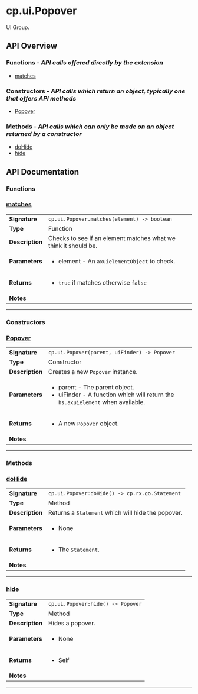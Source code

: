 # cp.ui.Popover

UI Group.

## API Overview
### **Functions** - _API calls offered directly by the extension_
 * [matches](#matches)

### **Constructors** - _API calls which return an object, typically one that offers API methods_
 * [Popover](#popover)

### **Methods** - _API calls which can only be made on an object returned by a constructor_
 * [doHide](#dohide)
 * [hide](#hide)


## API Documentation

### Functions


### [matches](#matches)

|                                             |                                                                                     |
| --------------------------------------------|-------------------------------------------------------------------------------------|
| **Signature**                               | `cp.ui.Popover.matches(element) -> boolean`                                                                    |
| **Type**                                    | Function                                                                     |
| **Description**                             | Checks to see if an element matches what we think it should be.                                                                     |
| **Parameters**                              | <ul><li>element - An `axuielementObject` to check.</li></ul> |
| **Returns**                                 | <ul><li>`true` if matches otherwise `false`</li></ul>          |
| **Notes**                                   | <ul></ul>                |

---
### Constructors


### [Popover](#popover)

|                                             |                                                                                     |
| --------------------------------------------|-------------------------------------------------------------------------------------|
| **Signature**                               | `cp.ui.Popover(parent, uiFinder) -> Popover`                                                                    |
| **Type**                                    | Constructor                                                                     |
| **Description**                             | Creates a new `Popover` instance.                                                                     |
| **Parameters**                              | <ul><li>parent - The parent object.</li><li>uiFinder - A function which will return the `hs.axuielement` when available.</li></ul> |
| **Returns**                                 | <ul><li>A new `Popover` object.</li></ul>          |
| **Notes**                                   | <ul></ul>                |

---
### Methods


### [doHide](#dohide)

|                                             |                                                                                     |
| --------------------------------------------|-------------------------------------------------------------------------------------|
| **Signature**                               | `cp.ui.Popover:doHide() -> cp.rx.go.Statement`                                                                    |
| **Type**                                    | Method                                                                     |
| **Description**                             | Returns a `Statement` which will hide the popover.                                                                     |
| **Parameters**                              | <ul><li>None</li></ul> |
| **Returns**                                 | <ul><li>The `Statement`.</li></ul>          |
| **Notes**                                   | <ul></ul>                |

---

### [hide](#hide)

|                                             |                                                                                     |
| --------------------------------------------|-------------------------------------------------------------------------------------|
| **Signature**                               | `cp.ui.Popover:hide() -> Popover`                                                                    |
| **Type**                                    | Method                                                                     |
| **Description**                             | Hides a popover.                                                                     |
| **Parameters**                              | <ul><li>None</li></ul> |
| **Returns**                                 | <ul><li>Self</li></ul>          |
| **Notes**                                   | <ul></ul>                |

---
